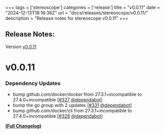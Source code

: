 +++
tags = ['stereoscope']
categories = ['release']
title = "v0.0.11"
date = "2024-12-13T18:16:36Z"
url = "docs/releases/stereoscope/v0.0.11/"
description = "Release notes for stereoscope v0.0.11"
+++

## Release Notes:
Version [v0.0.11](https://github.com/anchore/stereoscope/releases/tag/v0.0.11)

# v0.0.11

### Dependency Updates

- bump github.com/docker/docker from 27.3.1+incompatible to 27.4.0+incompatible [[#327](https://github.com/anchore/stereoscope/pull/327) [@dependabot](https://github.com/dependabot)]
- bump the go group with 2 updates [[#331](https://github.com/anchore/stereoscope/pull/331) [@dependabot](https://github.com/dependabot)]
- bump github.com/docker/cli from 27.3.1+incompatible to 27.4.0+incompatible [[#328](https://github.com/anchore/stereoscope/pull/328) [@dependabot](https://github.com/dependabot)]

**[(Full Changelog)](https://github.com/anchore/stereoscope/compare/v0.0.10...v0.0.11)**
